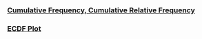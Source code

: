 ### [Cumulative Frequency, Cumulative Relative Frequency]([SC]-Descriptive-Analytics/[SC]-Data-Visualisation/[M]-Line-Graph-for-Cumulative-Frequency-and-Relative-Cumulative-Frequency.md)
### [ECDF Plot]([SC]-Descriptive-Analytics/[SC]-Data-Visualisation/[M]-ECDF-Plot.md)
